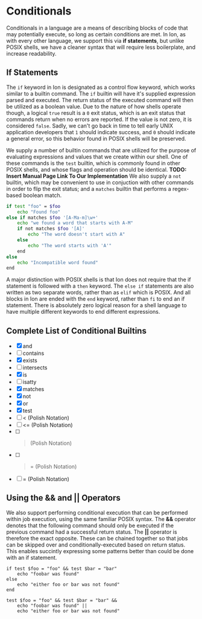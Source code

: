 # Conditionals

Conditionals in a language are a means of describing blocks of code that may potentially execute,
so long as certain conditions are met. In Ion, as with every other language, we support this
via **if statements**, but unlike POSIX shells, we have a cleaner syntax that will require less
boilerplate, and increase readability.

## If Statements

The `if` keyword in Ion is designated as a control flow keyword, which works similar to a builtin
command. The `if` builtin will have it's supplied expression parsed and executed. The return
status of the executed command will then be utilized as a boolean value. Due to the nature
of how shells operate though, a logical `true` result is a `0` exit status, which is an exit
status that commands return when no errors are reported. If the value is not zero, it is
considered `false`. Sadly, we can't go back in time to tell early UNIX application developers
that `1` should indicate success, and `0` should indicate a general error, so this behavior
found in POSIX shells will be preserved.

We supply a number of builtin commands that are utilized for the purpose of evaluating
expressions and values that we create within our shell. One of these commands is the `test`
builtin, which is commonly found in other POSIX shells, and whose flags and operation should
be identical. **TODO: Insert Manual Page Link To Our Implementation** We also supply a `not`
builtin, which may be convenient to use in conjuction with other commands in order to flip
the exit status; and a `matches` builtin that performs a regex-based boolean match.

```sh
if test "foo" = $foo
    echo "Found foo"
else if matches $foo '[A-Ma-m]\w+'
    echo "we found a word that starts with A-M"
    if not matches $foo '[A]'
        echo "The word doesn't start with A"
    else
        echo "The word starts with 'A'"
    end
else
    echo "Incompatible word found"
end
```

A major distinction with POSIX shells is that Ion does not require that the if
statement is followed with a `then` keyword. The `else if` statements are also written
as two separate words, rather than as `elif` which is POSIX. And all blocks in Ion are ended
with the `end` keyword, rather than `fi` to end an if statement. There is absolutely zero logical
reason for a shell language to have multiple different keywords to end different expressions.

## Complete List of Conditional Builtins

- [x] and
- [ ] contains
- [x] exists
- [ ] intersects
- [x] is
- [ ] isatty
- [x] matches
- [x] not
- [x] or
- [x] test
- [ ] < (Polish Notation)
- [ ] <= (Polish Notation)
- [ ] > (Polish Notation)
- [ ] >= (Polish Notation)
- [ ] = (Polish Notation)

## Using the **&&** and **||** Operators

We also support performing conditional execution that can be performed within job execution,
using the same familiar POSIX syntax. The **&&** operator denotes that the following command
should only be executed if the previous command had a successful return status. The **||**
operator is therefore the exact opposite. These can be chained together so that jobs
can be skipped over and conditionally-executed based on return status. This enables succintly
expressing some patterns better than could be done with an if statement.

```ion
if test $foo = "foo" && test $bar = "bar"
    echo "foobar was found"
else
    echo "either foo or bar was not found"
end
```

```ion
test $foo = "foo" && test $bar = "bar" &&
    echo "foobar was found" ||
    echo "either foo or bar was not found"
```
